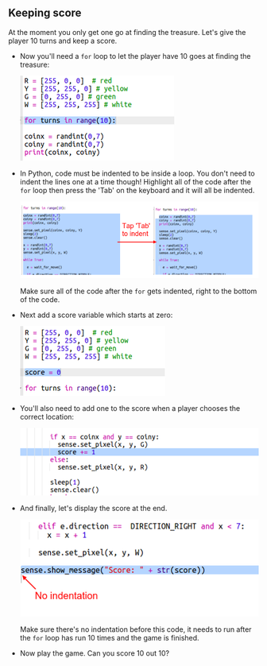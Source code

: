 ## Keeping score

At the moment you only get one go at finding the treasure. Let's give the player 10 turns and keep a score.



+ Now you'll need a `for` loop to let the player have 10 goes at finding the treasure:

    ![screenshot](images/treasure-turns.png)

+ In Python, code must be indented to be inside a loop. You don't need to indent the lines one at a time though! Highlight all of the code after the `for` loop then press the 'Tab' on the keyboard and it will all be indented.

    ![screenshot](images/treasure-indent.png)

    Make sure all of the code after the `for` gets indented, right to the bottom of the code.

+ Next add a score variable which starts at zero:

    ![screenshot](images/treasure-score-variable.png)

+ You'll also need to add one to the score when a player chooses the correct location:

    ![screenshot](images/treasure-score.png)

+ And finally, let's display the score at the end.

    ![screenshot](images/treasure-show-score.png)

    Make sure there's no indentation before this code, it needs to run after the `for` loop has run 10 times and the game is finished.

 + Now play the game. Can you score 10 out 10?

